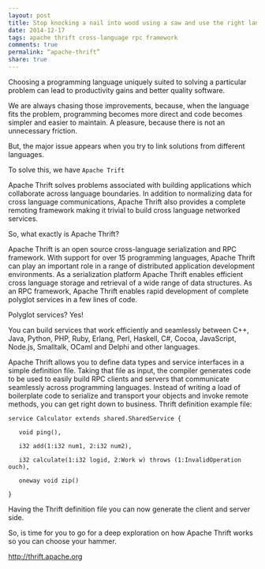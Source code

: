 ```yaml
---
layout: post
title: Stop knocking a nail into wood using a saw and use the right language for the job
date: 2014-12-17
tags: apache thrift cross-language rpc framework
comments: true
permalink: “apache-thrift”
share: true
---
```


Choosing a programming language uniquely suited to solving a particular problem can lead to productivity gains and better quality software. 

We are always chasing those improvements, because, when the language fits the problem, programming becomes more direct and code becomes simpler and easier to maintain. A pleasure, because there is not an unnecessary friction.

But, the major issue appears when you try to link solutions from different languages.

To solve this, we have `Apache Trift`

Apache Thrift solves problems associated with building applications which collaborate across language boundaries. In addition to normalizing data for cross language communications, Apache Thrift also provides a complete remoting framework making it trivial to build cross language networked services.

So, what exactly is Apache Thrift?

Apache Thrift is an open source cross-language serialization and RPC framework. With support for over 15 programming languages, Apache Thrift can play an important role in a range of distributed application development environments. As a serialization platform Apache Thrift enables efficient cross language storage and retrieval of a wide range of data structures. As an RPC framework, Apache Thrift enables rapid development of complete polyglot services in a few lines of code. 

Polyglot services? Yes!

You can build services that work efficiently and seamlessly between C++, Java, Python, PHP, Ruby, Erlang, Perl, Haskell, C#, Cocoa, JavaScript, Node.js, Smalltalk, OCaml and Delphi and other languages.

Apache Thrift allows you to define data types and service interfaces in a simple definition file. Taking that file as input, the compiler generates code to be used to easily build RPC clients and servers that communicate seamlessly across programming languages. Instead of writing a load of boilerplate code to serialize and transport your objects and invoke remote methods, you can get right down to business.
Thrift definition example file:

```
service Calculator extends shared.SharedService {

   void ping(),

   i32 add(1:i32 num1, 2:i32 num2),

   i32 calculate(1:i32 logid, 2:Work w) throws (1:InvalidOperation ouch),

   oneway void zip()

}

```

Having the Thrift definition file you can now generate the client and server side.

So, is time for you to go for a deep exploration on how Apache Thrift works so you can choose your hammer.

http://thrift.apache.org